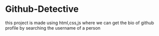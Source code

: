# Github-Detective
this project is made using html,css,js where we can get the bio of github profile by searching the username of a person
